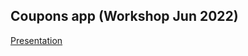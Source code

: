 ## Coupons app (Workshop Jun 2022)

[Presentation](https://docs.google.com/presentation/d/1kmSqGz7wK0TlL4T_7FgRVnB1STDPw3zDbEGpq-hLHHc/edit?usp=sharing)